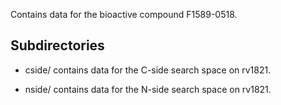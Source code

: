 Contains data for the bioactive compound F1589-0518.

## Subdirectories

- cside/ contains data for the C-side search space on rv1821.

- nside/ contains data for the N-side search space on rv1821.

